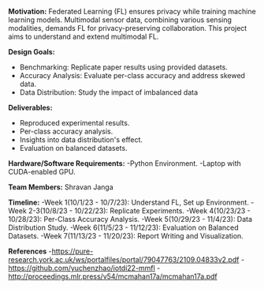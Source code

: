 **Motivation:**
Federated Learning (FL) ensures privacy while training machine learning models. Multimodal sensor data, combining various sensing modalities, demands FL for 
privacy-preserving collaboration. This project aims to understand and extend multimodal FL.
  
**Design Goals:**
- Benchmarking: Replicate paper results using provided datasets.
- Accuracy Analysis: Evaluate per-class accuracy and address skewed data.
- Data Distribution: Study the impact of imbalanced data

**Deliverables:**
- Reproduced experimental results.
- Per-class accuracy analysis.
- Insights into data distribution's effect.
- Evaluation on balanced datasets.

**Hardware/Software Requirements:**
-Python Environment.
-Laptop with CUDA-enabled GPU.

**Team Members:** Shravan Janga

**Timeline:**
-Week 1(10/1/23 - 10/7/23): Understand FL, Set up Environment.
-Week 2-3(10/8/23 - 10/22/23): Replicate Experiments.
-Week 4(10/23/23 - 10/28/23): Per-Class Accuracy Analysis.
-Week 5(10/29/23 - 11/4/23): Data Distribution Study.
-Week 6(11/5/23 - 11/12/23): Evaluation on Balanced Datasets.
-Week 7(11/13/23 - 11/20/23): Report Writing and Visualization.

**References**
-https://pure-research.york.ac.uk/ws/portalfiles/portal/79047763/2109.04833v2.pdf
-https://github.com/yuchenzhao/iotdi22-mmfl
-http://proceedings.mlr.press/v54/mcmahan17a/mcmahan17a.pdf

